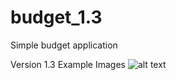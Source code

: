 # budget_1.3
Simple budget application


Version 1.3 Example Images
![alt text](https://raw.githubusercontent.com/mrios1999/Budgeting-Project/tree/master/Budget_Project_Notes/budget_1.3_-_Example_photo.jpg)
